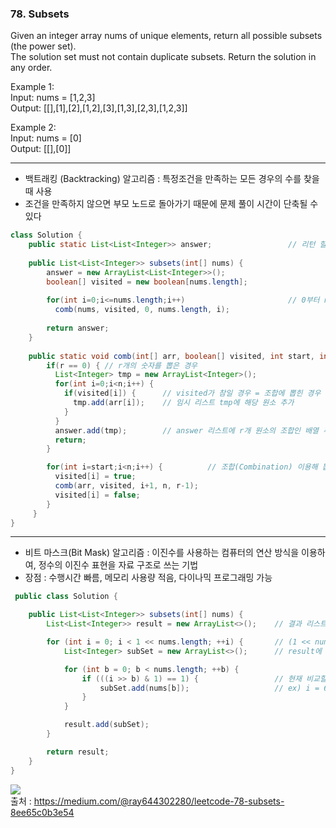 ### 78. Subsets ###

Given an integer array nums of unique elements, return all possible subsets (the power set).  
The solution set must not contain duplicate subsets. Return the solution in any order.  
  
Example 1:  
Input: nums = [1,2,3]  
Output: [[],[1],[2],[1,2],[3],[1,3],[2,3],[1,2,3]]  
  
Example 2:  
Input: nums = [0]  
Output: [[],[0]]  
  
------------------------------------------------------------------
- 백트래킹 (Backtracking) 알고리즘 : 특정조건을 만족하는 모든 경우의 수를 찾을 때 사용  
- 조건을 만족하지 않으면 부모 노드로 돌아가기 때문에 문제 풀이 시간이 단축될 수 있다  

```java
class Solution {
    public static List<List<Integer>> answer;                 // 리턴 할 answer list
    
    public List<List<Integer>> subsets(int[] nums) {
        answer = new ArrayList<List<Integer>>();
        boolean[] visited = new boolean[nums.length];
		
        for(int i=0;i<=nums.length;i++)                       // 0부터 nums의 길이만큼 까지 조합 추출해 answer에 추가
          comb(nums, visited, 0, nums.length, i);
        
        return answer;
    }
    
    public static void comb(int[] arr, boolean[] visited, int start, int n, int r) {       // r값(0~nums.length까지)에 따른 조합 구하기
        if(r == 0) { // r개의 숫자를 뽑은 경우
          List<Integer> tmp = new ArrayList<Integer>();
          for(int i=0;i<n;i++) {
            if(visited[i]) {      // visited가 참일 경우 = 조합에 뽑힌 경우
              tmp.add(arr[i]);    // 임시 리스트 tmp에 해당 원소 추가
            }
          }
          answer.add(tmp);        // answer 리스트에 r개 원소의 조합인 배열 추가
          return;
        }

        for(int i=start;i<n;i++) {          // 조합(Combination) 이용해 뽑을 원소 선택
          visited[i] = true;
          comb(arr, visited, i+1, n, r-1);
          visited[i] = false;
        }
	 }
}
```
----------------------------------------------------------------
- 비트 마스크(Bit Mask) 알고리즘 : 이진수를 사용하는 컴퓨터의 연산 방식을 이용하여, 정수의 이진수 표현을 자료 구조로 쓰는 기법
- 장점 : 수행시간 빠름, 메모리 사용량 적음, 다이나믹 프로그래밍 가능  
  
```java
 public class Solution {

    public List<List<Integer>> subsets(int[] nums) {
        List<List<Integer>> result = new ArrayList<>();    // 결과 리스트인 result

        for (int i = 0; i < 1 << nums.length; ++i) {       // (1 << nums.length) => 8, nums 배열의 전체 조합 갯수(공집합 포함), 2^nums.length
            List<Integer> subSet = new ArrayList<>();      // result에 추가할 subSet 리스트

            for (int b = 0; b < nums.length; ++b) {
                if (((i >> b) & 1) == 1) {                 // 현재 비교할 원소(b)가 지금의 i값의 이진수 표현에 포함되어 있는지 확인,  
                    subSet.add(nums[b]);                   // ex) i = 6(110), b = 2(10)일 경우 i >> b = 1(001), 1&1=1
                }
            }

            result.add(subSet);
        }

        return result;
    }
}
```

![](https://miro.medium.com/max/564/1*6sM5W2Svvd0dvB_9TjFGyg.png)  
출처 : https://medium.com/@ray644302280/leetcode-78-subsets-8ee65c0b3e54
